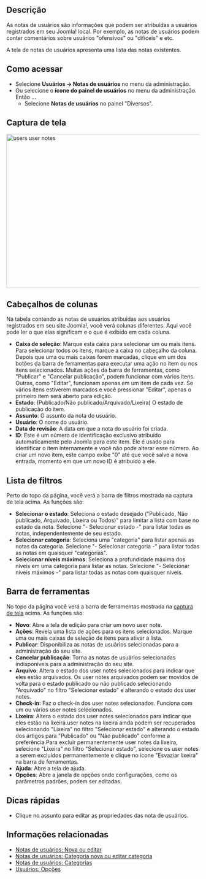 <!-- Filename: Help4.x:User_Notes / Display title: Notas de usuários -->

## Descrição

As notas de usuários são informações que podem ser atribuídas a usuários
registrados em seu Joomla! local. Por exemplo, as notas de usuários
podem conter comentários sobre usuários "ofensivos" ou "difíceis" e etc.

A tela de notas de usuários apresenta uma lista das notas existentes.

## Como acessar

- Selecione **Usuários → Notas de usuários** no menu da
  administração.
- Ou selecione o **ícone do painel de usuários** no menu da
  administração. Então ...
  - Selecione **Notas de usuários** no painel "Diversos".

## Captura de tela

<img
src="https://docs.joomla.org/images/f/f4/Help-4x-users-user-notes-en.png"
decoding="async" data-file-width="800" data-file-height="402"
width="800" height="402" alt="users user notes" />

## Cabeçalhos de colunas

Na tabela contendo as notas de usuários atribuídas aos usuários
registrados em seu site Joomla!, você verá colunas diferentes. Aqui você
pode ler o que elas significam e o que é exibido em cada coluna.

- **Caixa de seleção**: Marque esta caixa para selecionar um ou mais
  itens. Para selecionar todos os itens, marque a caixa no cabeçalho da
  coluna. Depois que uma ou mais caixas forem marcadas, clique em um dos
  botões da barra de ferramentas para executar uma ação no item ou nos
  itens selecionados. Muitas ações da barra de ferramentas, como
  "Publicar" e "Cancelar publicação", podem funcionar com vários itens.
  Outras, como "Editar", funcionam apenas em um item de cada vez. Se
  vários itens estiverem marcados e você pressionar "Editar", apenas o
  primeiro item será aberto para edição.
- **Estado**: (Publicado/Não publicado/Arquivado/Lixeira) O estado de
  publicação do item.
- **Assunto**: O assunto da nota do usuário.
- **Usuário**: O nome do usuário.
- **Data de revisão**: A data em que a nota do usuário foi criada.
- **ID**: Este é um número de identificação exclusivo atribuído
  automaticamente pelo Joomla para este item. Ele é usado para
  identificar o item internamente e você não pode alterar esse número.
  Ao criar um novo item, este campo exibe "0" até que você salve a nova
  entrada, momento em que um novo ID é atribuído a ele.

## Lista de filtros

Perto do topo da página, você verá a barra de filtros mostrada na
captura de tela acima. As funções são:

- **Selecionar o estado**: Seleciona o estado desejado ("Publicado, Não
  publicado, Arquivado, Lixeira ou Todos)" para limitar a lista com base
  no estado da nota. Selecione "- Selecionar estado -" para listar todas
  as notas, independentemente de seu estado.
- **Selecionar categoria**: Seleciona uma "categoria" para listar apenas
  as notas da categoria. Selecione "- Selecionar categoria -" para
  listar todas as notas em quaisquer "categorias".
- **Selecionar níveis máximos**: Seleciona a profundidade máxima dos
  níveis em uma categoria para listar as notas. Selecione "- Selecionar
  níveis máximos -" para listar todas as notas com quaisquer níveis.

## Barra de ferramentas

No topo da página você verá a barra de ferramentas mostrada na [captura
de tela](#Captura_de_tela) acima. As funções são:

- **Novo**: Abre a tela de edição para criar um novo user note.
- **Ações**: Revela uma lista de ações para os itens selecionados.
  Marque uma ou mais caixas de seleção de itens para ativar a lista.
- **Publicar**: Disponibiliza as notas de usuários selecionadas para a
  administração do seu site.
- **Cancelar publicação**: Torna as notas de usuários selecionadas
  indisponíveis para a administração do seu site.
- **Arquivo**: Altera o estado dos user notes selecionados para indicar
  que eles estão arquivados. Os user notes arquivados podem ser movidos
  de volta para o estado publicado ou não publicado selecionando
  "Arquivado" no filtro "Selecionar estado" e alterando o estado dos
  user notes.
- **Check-in**: Faz o check-in dos user notes selecionados. Funciona com
  um ou vários user notes selecionados.
- **Lixeira**: Altera o estado dos user notes selecionados para indicar
  que eles estão na lixeira.user notes na lixeira ainda podem ser
  recuperados selecionando "Lixeira" no filtro "Selecionar estado" e
  alterando o estado dos artigos para "Publicado" ou "Não publicado"
  conforme a preferência.Para excluir permanentemente user notes da
  lixeira, selecione "Lixeira" no filtro "Selecionar estado", selecione
  os user notes a serem excluídos permanentemente e clique no ícone
  "Esvaziar lixeira" na barra de ferramentas.
- **Ajuda**: Abre a tela de ajuda.
- **Opções**: Abre a janela de opções onde configurações, como os
  parâmetros padrões, podem ser editadas.

## Dicas rápidas

- Clique no assunto para editar as propriedades das nota de usuários.

## Informações relacionadas

- [Notas de usuários: Nova ou
  editar](https://docs.joomla.org/Help4.x:User_Notes:_New_or_Edit/pt-br "Help4.x:User Notes: New or Edit/pt-br")
- <a
  href="https://docs.joomla.org/index.php?title=Help4.x:User_Notes:_New_or_Edit_Category/pt-br&amp;action=edit&amp;redlink=1"
  class="new"
  title="Help4.x:User Notes: New or Edit Category/pt-br (page does not exist)">Notas
  de usuários: Categoria nova ou editar categoria</a>
- [Notas de usuários:
  Categorias](https://docs.joomla.org/Help4.x:User_Notes:_Categories/pt-br "Help4.x:User Notes: Categories/pt-br")
- [Usuários:
  Opções](https://docs.joomla.org/Help4.x:Users:_Options/pt-br "Help4.x:Users: Options/pt-br")
